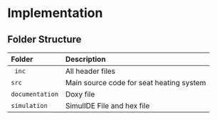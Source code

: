 # Implementation

## Folder Structure
| Folder  | Description                                    |              
|:------- |:---------------------------------------------- |
| ` inc`  | All header files                               |                     
| `src`   | Main source code for seat heating system |
| `documentation`  | Doxy file  |
| `simulation` | SimulIDE File and hex file                                  |

